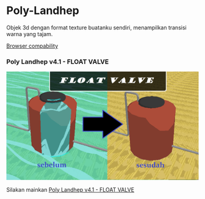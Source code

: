 # Poly-Landhep  
  
Objek 3d dengan format texture buatanku sendiri, menampilkan transisi warna yang tajam.

[Browser compability](https://developer.mozilla.org/en-US/docs/Web/API/WebGPU_API#browser_compatibility)
  
### Poly Landhep v4.1 - FLOAT VALVE
![gambar utama1](Poly%20Landhep/asset4.1/ledeng2/FLOAT%20VALVE.png)
  
Silakan mainkan [Poly Landhep v4.1 - FLOAT VALVE](https://angkasamuhammad.github.io/Poly-Landhep/Poly%20Landhep/v4.1/Poly%20Landhep%20v4.1.html?resource=../asset4.1/ledeng2/reso.json&encoder=../asset4.1/ledeng2/enco.json&controller=../asset4.1/ledeng2/cont.json)  

